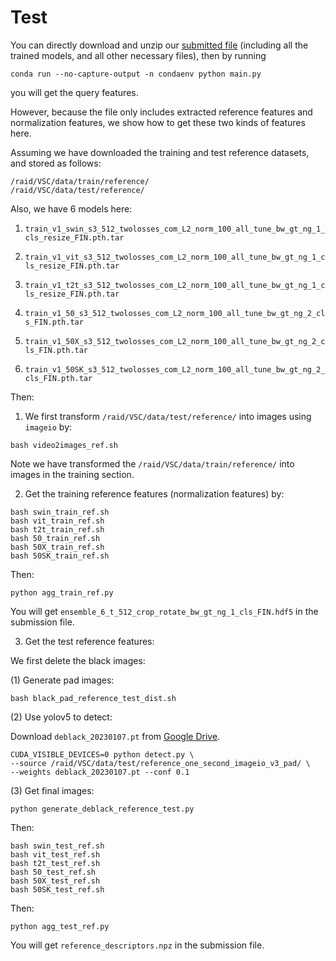 # Test
You can directly download and unzip our [submitted file](https://drive.google.com/file/d/1--OST0kIrNsLBa7MCArztV9u46pKjcip/view?usp=share_link) (including all the trained models, and all other necessary files), then by running
```
conda run --no-capture-output -n condaenv python main.py
```
you will get the query features. 

However, because the file only includes extracted reference features and normalization features, we show how to get these two kinds of features here.

Assuming we have downloaded the training and test reference datasets, and stored as follows:

```
/raid/VSC/data/train/reference/
/raid/VSC/data/test/reference/
```
Also, we have $6$ models here:

1. ```train_v1_swin_s3_512_twolosses_com_L2_norm_100_all_tune_bw_gt_ng_1_cls_resize_FIN.pth.tar```

2. ```train_v1_vit_s3_512_twolosses_com_L2_norm_100_all_tune_bw_gt_ng_1_cls_resize_FIN.pth.tar```

3. ```train_v1_t2t_s3_512_twolosses_com_L2_norm_100_all_tune_bw_gt_ng_1_cls_resize_FIN.pth.tar```

4. ```train_v1_50_s3_512_twolosses_com_L2_norm_100_all_tune_bw_gt_ng_2_cls_FIN.pth.tar```

5. ```train_v1_50X_s3_512_twolosses_com_L2_norm_100_all_tune_bw_gt_ng_2_cls_FIN.pth.tar```

6. ```train_v1_50SK_s3_512_twolosses_com_L2_norm_100_all_tune_bw_gt_ng_2_cls_FIN.pth.tar```


Then: 

1. We first transform ```/raid/VSC/data/test/reference/``` into images using ```imageio``` by:

```
bash video2images_ref.sh
```
Note we have transformed the ```/raid/VSC/data/train/reference/``` into images in the training section.

2. Get the training reference features (normalization features) by:

```
bash swin_train_ref.sh
bash vit_train_ref.sh
bash t2t_train_ref.sh
bash 50_train_ref.sh
bash 50X_train_ref.sh
bash 50SK_train_ref.sh
```
Then:
```
python agg_train_ref.py
```
You will get ```ensemble_6_t_512_crop_rotate_bw_gt_ng_1_cls_FIN.hdf5``` in the submission file.

3. Get the test reference features:

We first delete the black images:

(1) Generate pad images:
```
bash black_pad_reference_test_dist.sh
```
(2) Use yolov5 to detect:

Download ```deblack_20230107.pt``` from [Google Drive](https://drive.google.com/file/d/1Nn6xXh1I9Fp0hUpHjGEqeikCa8Wkzgif/view?usp=share_link).
```
CUDA_VISIBLE_DEVICES=0 python detect.py \
--source /raid/VSC/data/test/reference_one_second_imageio_v3_pad/ \
--weights deblack_20230107.pt --conf 0.1 
```
(3) Get final images:
```
python generate_deblack_reference_test.py
```

Then:

```
bash swin_test_ref.sh
bash vit_test_ref.sh
bash t2t_test_ref.sh
bash 50_test_ref.sh
bash 50X_test_ref.sh
bash 50SK_test_ref.sh
```
Then:
```
python agg_test_ref.py
```
You will get ```reference_descriptors.npz``` in the submission file.

